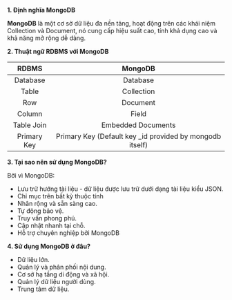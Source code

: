 
**1. Định nghĩa MongoDB**

**MongoDB** là một cơ sở dữ liệu đa nền tảng, hoạt động trên các khái niệm Collection và Document, nó cung cấp hiệu suất cao, tính khả dụng cao và khả năng mở rộng dễ dàng.

**2. Thuật ngữ RDBMS với MongoDB**

|RDBMS|MongoDB|
|:---:|:---:|
|Database|Database|
|Table|Collection|
|Row|Document|
|Column|Field|
|Table Join	|Embedded Documents|
|Primary Key|Primary Key (Default key _id provided by mongodb itself)|

**3. Tại sao nên sử dụng MongoDB?** 

Bởi vì MongoDB:

- Lưu trữ hướng tài liệu - dữ liệu được lưu trữ dưới dạng tài liệu kiểu JSON.
- Chỉ mục trên bất kỳ thuộc tính
- Nhân rộng và sẵn sàng cao.
- Tự động bảo vệ.
- Truy vấn phong phú.
- Cập nhật nhanh tại chỗ.
- Hỗ trợ chuyên nghiệp bởi MongoDB

**4. Sử dụng MongoDB ở đâu?**

- Dữ liệu lớn.
- Quản lý và phân phối nội dung.
- Cơ sở hạ tầng di động và xã hội.
- Quản lý dữ liệu người dùng.
- Trung tâm dữ liệu.